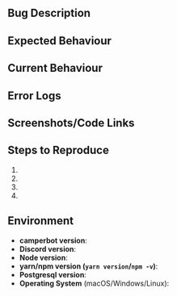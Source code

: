 <!--- Provide a general summary of the issue in the Title above -->

## Bug Description

## Expected Behaviour
<!--- If you're describing a bug, tell us what should happen -->
<!--- If you're suggesting a change/improvement, tell us how it should work -->

## Current Behaviour
<!--- If describing a bug, tell us what happens instead of the expected behavior -->
<!--- If suggesting a change/improvement, explain the difference from current behavior -->

## Error Logs
<!-- If running this locally, please provide a snippet of your errors (no screenshots please!) -->

## Screenshots/Code Links
<!--- Provide a screenshot or working code link of the issue if appropriate -->

## Steps to Reproduce
<!--- Provide an unambiguous set of steps to reproduce this bug. -->
1.
2.
3.
4.

## Environment
<!--- Include as many relevant details about the environment you experienced the bug in -->
- **camperbot version**:
- **Discord version**:
- **Node version**:
- **yarn/npm version (`yarn version`/`npm -v`)**:
- **Postgresql version**:
- **Operating System** (macOS/Windows/Linux):
